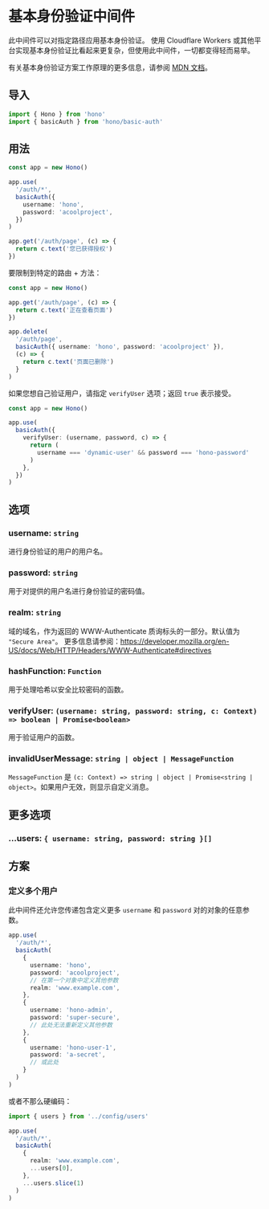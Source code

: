 # 基本身份验证中间件

此中间件可以对指定路径应用基本身份验证。
使用 Cloudflare Workers 或其他平台实现基本身份验证比看起来更复杂，但使用此中间件，一切都变得轻而易举。

有关基本身份验证方案工作原理的更多信息，请参阅 [MDN 文档](https://developer.mozilla.org/en-US/docs/Web/HTTP/Authentication#basic_authentication_scheme)。

## 导入

```ts
import { Hono } from 'hono'
import { basicAuth } from 'hono/basic-auth'
```

## 用法

```ts
const app = new Hono()

app.use(
  '/auth/*',
  basicAuth({
    username: 'hono',
    password: 'acoolproject',
  })
)

app.get('/auth/page', (c) => {
  return c.text('您已获得授权')
})
```

要限制到特定的路由 + 方法：

```ts
const app = new Hono()

app.get('/auth/page', (c) => {
  return c.text('正在查看页面')
})

app.delete(
  '/auth/page',
  basicAuth({ username: 'hono', password: 'acoolproject' }),
  (c) => {
    return c.text('页面已删除')
  }
)
```

如果您想自己验证用户，请指定 `verifyUser` 选项；返回 `true` 表示接受。

```ts
const app = new Hono()

app.use(
  basicAuth({
    verifyUser: (username, password, c) => {
      return (
        username === 'dynamic-user' && password === 'hono-password'
      )
    },
  })
)
```

## 选项

### <Badge type="danger" text="必需" /> username: `string`

进行身份验证的用户的用户名。

### <Badge type="danger" text="必需" /> password: `string`

用于对提供的用户名进行身份验证的密码值。

### <Badge type="info" text="可选" /> realm: `string`

域的域名，作为返回的 WWW-Authenticate 质询标头的一部分。默认值为 `"Secure Area"`。
更多信息请参阅：https://developer.mozilla.org/en-US/docs/Web/HTTP/Headers/WWW-Authenticate#directives

### <Badge type="info" text="可选" /> hashFunction: `Function`

用于处理哈希以安全比较密码的函数。

### <Badge type="info" text="可选" /> verifyUser: `(username: string, password: string, c: Context) => boolean | Promise<boolean>`

用于验证用户的函数。

### <Badge type="info" text="可选" /> invalidUserMessage: `string | object | MessageFunction`

`MessageFunction` 是 `(c: Context) => string | object | Promise<string | object>`。如果用户无效，则显示自定义消息。

## 更多选项

### <Badge type="info" text="可选" /> ...users: `{ username: string, password: string }[]`

## 方案

### 定义多个用户

此中间件还允许您传递包含定义更多 `username` 和 `password` 对的对象的任意参数。

```ts
app.use(
  '/auth/*',
  basicAuth(
    {
      username: 'hono',
      password: 'acoolproject',
      // 在第一个对象中定义其他参数
      realm: 'www.example.com',
    },
    {
      username: 'hono-admin',
      password: 'super-secure',
      // 此处无法重新定义其他参数
    },
    {
      username: 'hono-user-1',
      password: 'a-secret',
      // 或此处
    }
  )
)
```

或者不那么硬编码：

```ts
import { users } from '../config/users'

app.use(
  '/auth/*',
  basicAuth(
    {
      realm: 'www.example.com',
      ...users[0],
    },
    ...users.slice(1)
  )
)
```

